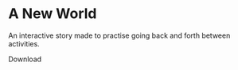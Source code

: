 # A New World

An interactive story made to practise going back and forth between activities.

Download
